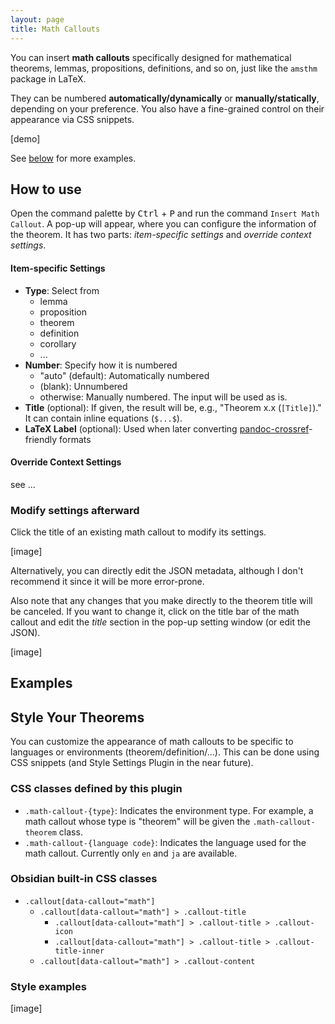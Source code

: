```yaml
---
layout: page
title: Math Callouts
---
```


You can insert **math callouts** specifically designed for mathematical theorems, lemmas, propositions, definitions, and so on, just like the `amsthm` package in LaTeX.

They can be numbered **automatically/dynamically** or **manually/statically**, depending on your preference.
You also have a fine-grained control on their appearance via CSS snippets.

[demo]

See [below](#examples) for more examples.

## How to use

Open the command palette by <kbd>Ctrl</kbd> + <kbd>P</kbd> and run the command `Insert Math Callout`.
A pop-up will appear, where you can configure the information of the theorem.
It has two parts: _item-specific settings_ and _override context settings_.

#### Item-specific Settings

- **Type**: Select from
  - lemma
  - proposition
  - theorem
  - definition
  - corollary
  - ...
- **Number**: Specify how it is numbered
  - "auto" (default): Automatically numbered
  - (blank): Unnumbered
  - otherwise: Manually numbered. The input will be used as is.
- **Title** (optional): If given, the result will be, e.g., "Theorem x.x (`[Title]`)." It can contain inline equations (`$...$`).
- **LaTeX Label** (optional): Used when later converting [pandoc-crossref](https://github.com/lierdakil/pandoc-crossref)-friendly formats

#### Override Context Settings

see ...

### Modify settings afterward

Click the title of an existing math callout to modify its settings.

[image]

Alternatively, you can directly edit the JSON metadata, although I don't recommend it since it will be more error-prone.

Also note that any changes that you make directly to the theorem title will be canceled. 
If you want to change it, click on the title bar of the math callout and edit the _title_ section in the pop-up setting window (or edit the JSON).

[image]

## Examples

## Style Your Theorems

You can customize the appearance of math callouts to be specific to languages or environments (theorem/definition/...). This can be done using CSS snippets (and Style Settings Plugin in the near future).

### CSS classes defined by this plugin

- `.math-callout-{type}`: Indicates the environment type. For example, a math callout whose type is "theorem" will be given the `.math-callout-theorem` class.
- `.math-callout-{language code}`: Indicates the language used for the math callout. Currently only `en` and `ja` are available.

### Obsidian built-in CSS classes

- `.callout[data-callout="math"]`
  - `.callout[data-callout="math"] > .callout-title`
    - `.callout[data-callout="math"] > .callout-title > .callout-icon`
    - `.callout[data-callout="math"] > .callout-title > .callout-title-inner`
  - `.callout[data-callout="math"] > .callout-content`

### Style examples

[image]
